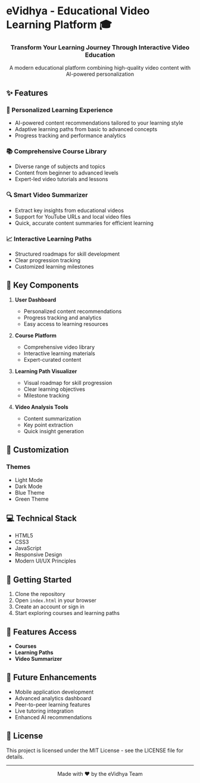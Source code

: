 # eVidhya - Educational Video Learning Platform 🎓

<div align="center">
  <h3>Transform Your Learning Journey Through Interactive Video Education</h3>
  <p>A modern educational platform combining high-quality video content with AI-powered personalization</p>
</div>

## ✨ Features

### 🎯 Personalized Learning Experience
- AI-powered content recommendations tailored to your learning style
- Adaptive learning paths from basic to advanced concepts
- Progress tracking and performance analytics

### 📚 Comprehensive Course Library
- Diverse range of subjects and topics
- Content from beginner to advanced levels
- Expert-led video tutorials and lessons

### 🔍 Smart Video Summarizer
- Extract key insights from educational videos
- Support for YouTube URLs and local video files
- Quick, accurate content summaries for efficient learning

### 📈 Interactive Learning Paths
- Structured roadmaps for skill development
- Clear progression tracking
- Customized learning milestones

## 🌟 Key Components

1. **User Dashboard**
   - Personalized content recommendations
   - Progress tracking and analytics
   - Easy access to learning resources

2. **Course Platform**
   - Comprehensive video library
   - Interactive learning materials
   - Expert-curated content

3. **Learning Path Visualizer**
   - Visual roadmap for skill progression
   - Clear learning objectives
   - Milestone tracking

4. **Video Analysis Tools**
   - Content summarization
   - Key point extraction
   - Quick insight generation

## 🎨 Customization

### Themes
- Light Mode
- Dark Mode
- Blue Theme
- Green Theme


## 💻 Technical Stack

- HTML5
- CSS3
- JavaScript
- Responsive Design
- Modern UI/UX Principles

## 🚀 Getting Started

1. Clone the repository
2. Open `index.html` in your browser
3. Create an account or sign in
4. Start exploring courses and learning paths

## 🔐 Features Access

- **Courses**
- **Learning Paths**
- **Video Summarizer**

## 🎯 Future Enhancements

- Mobile application development
- Advanced analytics dashboard
- Peer-to-peer learning features
- Live tutoring integration
- Enhanced AI recommendations

## 📄 License

This project is licensed under the MIT License - see the LICENSE file for details.

---

<div align="center">
  Made with ❤️ by the eVidhya Team
</div>